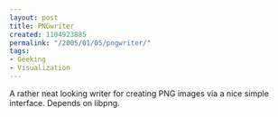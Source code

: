 ```yaml
---
layout: post
title: PNGwriter
created: 1104923885
permalink: "/2005/01/05/pngwriter/"
tags:
- Geeking
- Visualization
---
```

A rather neat looking writer for creating PNG images via a nice simple interface.  Depends on libpng.
